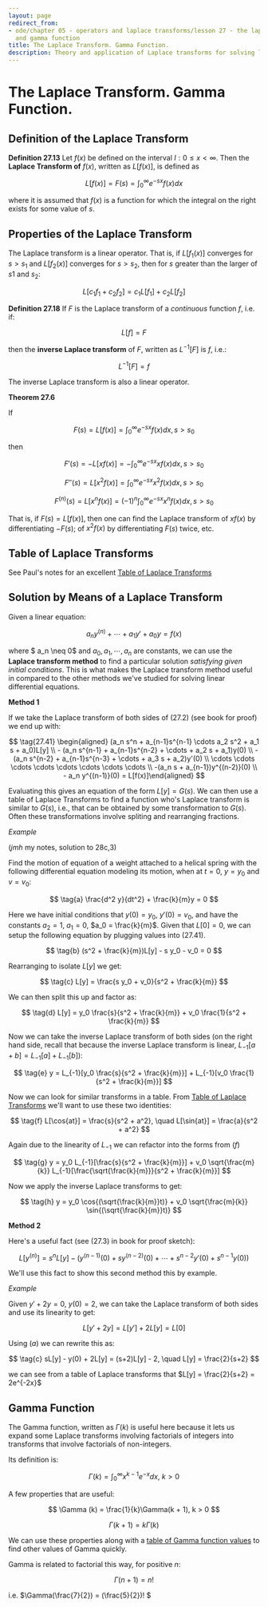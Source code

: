 ```yaml
---
layout: page
redirect_from:
- ode/chapter 05 - operators and laplace transforms/lesson 27 - the laplace transform
  and gamma function
title: The Laplace Transform. Gamma Function.
description: Theory and application of Laplace transforms for solving linear differential equations with initial conditions. Includes properties, inverse transforms, and the gamma function for extending factorial operations to non-integers.
---
```


# The Laplace Transform. Gamma Function.

## Definition of the Laplace Transform

**Definition 27.13** Let $f(x)$ be defined on the interval $I: 0 \leq x \lt \infty$. Then the **Laplace Transform of** $f(x)$, written as $L[f(x)]$, is defined as

$$ \tag{27.14} L[f(x)] = F(s) = \int_0^{\infty} e^{-sx}f(x)dx $$

where it is assumed that $f(x)$ is a function for which the integral on the right exists for some value of $s$.

## Properties of the Laplace Transform

The Laplace transform is a linear operator. That is, if $L[f_1 (x)]$ converges for $s > s_1$ and $L[f_2 (x)]$ converges for $s > s_2$, then for $s$ greater than the larger of $s1$ and $s_2$:

$$ \tag{27.17} L[c_1 f_1 + c_2 f_2] = c_1 L[f_1] + c_2 L[f_2] $$

**Definition 27.18** If $F$ is the Laplace transform of a *continuous* function $f$, i.e. if:

$$ L[f] = F $$

then the **inverse Laplace transform** of $F$, written as $L^{-1}[F]$ is $f$, i.e.:

$$ L^{-1}[F] = f $$

The inverse Laplace transform is also a linear operator.

**Theorem 27.6**

If

$$ \tag{27.61} F(s) = L[f(x)] = \int_0^{\infty} e^{-sx}f(x)dx, s > s_0 $$

then

$$ \tag{27.62} F'(s) = -L[xf(x)] = - \int_0^{\infty} e^{-sx}xf(x)dx, s > s_0 $$

$$  F''(s) = L[x^2 f(x)] = \int_0^{\infty} e^{-sx}x^2 f(x)dx, s > s_0 $$

$$ F^{(n)}(s) = L[x^n f(x)] = (-1)^n \int_0^{\infty} e^{-sx}x^n f(x)dx, s > s_0 $$


That is, if $F(s) = L[f(x)]$, then one can find the Laplace transform of $xf(x)$ by differentiating $-F(s);$ of $x^2 f(x)$ by differentiating $F(s)$ twice, etc.



## Table of Laplace Transforms

See Paul's notes for an excellent [Table of Laplace Transforms](https://tutorial.math.lamar.edu/classes/de/laplace_table.aspx)


## Solution by Means of a Laplace Transform


Given a linear equation:

$$ \tag{27.2} a_n y^{(n)} + \cdots + a_1 y' + a_0y = f(x)$$

where $ a_n \neq 0$ and $a_0, a_1, \cdots, a_n$ are constants, we can use the **Laplace transform method** to find a particular solution *satisfying given initial conditions*. This is what makes the Laplace transform method useful in compared to the other methods we've studied for solving linear differential equations.


**Method 1**

If we take the Laplace transform of both sides of $(27.2)$ (see book for proof) we end up with:

$$ \tag{27.41} \begin{aligned} (a_n s^n + a_{n-1}s^{n-1} \cdots a_2 s^2 + a_1 s + a_0)L[y] \\ - (a_n s^{n-1} + a_{n-1}s^{n-2} + \cdots + a_2 s + a_1)y(0) \\ - (a_n s^{n-2} + a_{n-1}s^{n-3} + \cdots + a_3 s + a_2)y'(0) \\ \cdots \cdots \cdots \cdots \cdots \cdots \cdots \cdots \\ -(a_n s + a_{n-1})y^{(n-2)}(0) \\ - a_n y^{(n-1)}(0)  = L[f(x)]\end{aligned} $$

Evaluating this gives an equation of the form $L[y] = G(s)$. We can then use a table of Laplace Transforms to find a function who's Laplace transform is similar to $G(s)$, i.e., that can be obtained by some transformation to $G(s)$. Often these transformations involve spliting and rearranging fractions.

*Example*

(*jmh* my notes, solution to 28c,3)

Find the motion of equation of a weight attached to a helical spring with the following differential equation modeling its motion, when at $t = 0$, $y = y_0$ and $v = v_0$:

$$ \tag{a} \frac{d^2 y}{dt^2} + \frac{k}{m}y = 0 $$

Here we have initial conditions that $y(0) = y_0$, $y'(0) = v_0$, and have the constants $a_2 = 1$, $a_1 = 0$, $a_0 = \frac{k}{m}$. Given that $L[0] = 0$, we can setup the following equation by plugging values into $(27.41)$.

$$ \tag{b} (s^2 + \frac{k}{m})L[y] - s y_0 - v_0 = 0 $$

Rearranging to isolate $L[y]$ we get:

$$ \tag{c} L[y] = \frac{s y_0 + v_0}{s^2 + \frac{k}{m}} $$

We can then split this up and factor as:

$$ \tag{d} L[y] = y_0 \frac{s}{s^2 + \frac{k}{m}} + v_0 \frac{1}{s^2 + \frac{k}{m}} $$

Now we can take the inverse Laplace transform of both sides (on the right hand side, recall that because the inverse Laplace transform is linear, $L_{-1}[a + b] = L_{-1}[a] + L_{-1}[b]$):

$$ \tag{e} y = L_{-1}[y_0 \frac{s}{s^2 + \frac{k}{m}}] + L_{-1}[v_0 \frac{1}{s^2 + \frac{k}{m}}] $$

Now we can look for similar transforms in a table. From [Table of Laplace Transforms](https://tutorial.math.lamar.edu/classes/de/laplace_table.aspx) we'll want to use these two identities:

$$ \tag{f} L[\cos{at}] = \frac{s}{s^2 + a^2}, \quad  L[\sin{at}] = \frac{a}{s^2 + a^2} $$

Again due to the linearity of $L_{-1}$ we can refactor into the forms from $(f)$

$$ \tag{g} y = y_0 L_{-1}[\frac{s}{s^2 + \frac{k}{m}}] + v_0 \sqrt{\frac{m}{k}} L_{-1}[\frac{\sqrt{\frac{k}{m}}}{s^2 + \frac{k}{m}}] $$

Now we apply the inverse Laplace transforms to get:

$$ \tag{h} y = y_0 \cos{(\sqrt{\frac{k}{m}}t)} + v_0 \sqrt{\frac{m}{k}} \sin{(\sqrt{\frac{k}{m}}t)} $$

**Method 2**

Here's a useful fact (see $(27.3)$ in book for proof sketch):

$$ \tag{a} L[y^{(n)}] = s^n L[y] - (y^{(n-1)}(0) + sy^{(n-2)}(0) + \cdots + s^{n-2}y'(0) + s^{n-1} y(0)) $$

We'll use this fact to show this second method this by example.

*Example*

Given $y' + 2y = 0, ~y(0) = 2$, we can take the Laplace transform of both sides and use its linearity to get:

$$ \tag{b} L[y' + 2y] = L[y'] + 2L[y] = L[0] $$

Using $(a)$ we can rewrite this as:

$$ \tag{c} sL[y] - y(0) + 2L[y] = (s+2)L[y] - 2, \quad L[y] = \frac{2}{s+2} $$

we can see from a table of Laplace transforms that $L[y] = \frac{2}{s+2} = 2e^{-2x}$

## Gamma Function

The Gamma function, written as $\Gamma (k)$ is useful here because it lets us expand some Laplace transforms involving factorials of integers into transforms that involve factorials of non-integers.

Its definition is:

$$ \Gamma (k) = \int_0^{\infty} x^{k-1} e^{-x} dx,~k > 0 $$

A few properties that are useful:

$$ \Gamma (k) = \frac{1}{k}\Gamma(k + 1), k > 0 $$


$$ \Gamma(k + 1) = k \Gamma(k) $$

We can use these properties along with a [table of Gamma function values](https://en.wikipedia.org/wiki/Particular_values_of_the_gamma_function) to find other values of Gamma quickly.

Gamma is related to factorial this way, for positive $n$:

$$ \Gamma(n + 1) = n! $$

i.e. $\Gamma(\frac{7}{2}) = (\frac{5}{2})! $
